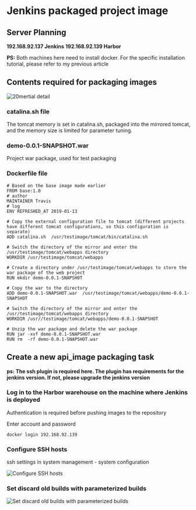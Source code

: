 # Jenkins packaged project image

## Server Planning

**192.168.92.137   Jenkins**
**192.168.92.139   Harbor**

**PS:** Both machines here need to install docker. For the specific installation tutorial, please refer to my previous article

## Contents required for packaging images

![20mertial detail](../Material/image/Project%20containerization%20transformation%20(5)%20—%20mertial%20detail.png)

### catalina.sh file

The tomcat memory is set in catalina.sh, packaged into the mirrored tomcat, and the memory size is limited for parameter tuning.

### demo-0.0.1-SNAPSHOT.war

Project war package, used for test packaging

### Dockerfile file

```shell script
# Based on the base image made earlier
FROM base:1.0
# author
MAINTAINER Travis
# log
ENV REFRESHED_AT 2019-01-13

# Copy the external configuration file to tomcat (different projects have different tomcat configurations, so this configuration is separate)
ADD catalina.sh  /usr/testimage/tomcat/bin/catalina.sh

# Switch the directory of the mirror and enter the /usr/testimage/tomcat/webapps directory
WORKDIR /usr/testimage/tomcat/webapps

# Create a directory under /usr/testimage/tomcat/webapps to store the war package of the web project
RUN mkdir demo-0.0.1-SNAPSHOT

# Copy the war to the directory
ADD demo-0.0.1-SNAPSHOT.war  /usr/testimage/tomcat/webapps/demo-0.0.1-SNAPSHOT

# Switch the directory of the mirror and enter the /usr/testimage/tomcat/webapps directory
WORKDIR /usr//testimage/tomcat/webapps/demo-0.0.1-SNAPSHOT

# Unzip the war package and delete the war package
RUN jar -xvf demo-0.0.1-SNAPSHOT.war
RUN rm  -rf demo-0.0.1-SNAPSHOT.war

```

## Create a new api_image packaging task
**ps: The ssh plugin is required here. The plugin has requirements for the jenkins version. If not, please upgrade the jenkins version**

### Log in to the Harbor warehouse on the machine where Jenkins is deployed

Authentication is required before pushing images to the repository

Enter account and password

```shell script
docker login 192.168.92.139
```

### Configure SSH hosts

ssh settings in system management - system configuration

![Configure SSH hosts](../Material/image/Project%20containerization%20transformation%20(5)%20—%20Configure%20SSH%20hosts.png)

### Set discard old builds with parameterized builds

![Set discard old builds with parameterized builds](../Material/image/Project%20containerization%20transformation%20(5)%20—Set%20discard%20old%20builds%20with%20parameterized%20builds.png)















